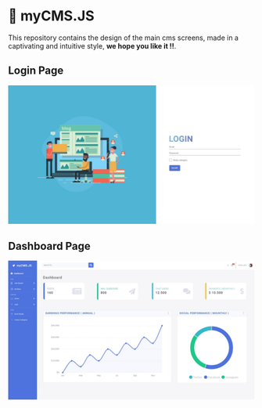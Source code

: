 # :page_facing_up: myCMS.JS 
This repository contains the design of the main cms screens, made in a captivating and intuitive style, **we hope you like it !!**.
## Login Page
![Login Page](/login.jpeg)
## Dashboard Page
![Dashboard Page](/dashboard.jpeg)
